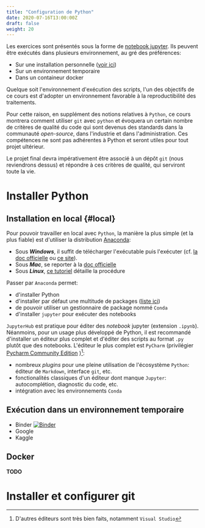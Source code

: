 ```yaml
---
title: "Configuration de Python"
date: 2020-07-16T13:00:00Z
draft: false
weight: 20
---
```


Les exercices sont présentés sous la
forme de [notebook jupyter](https://jupyter-notebook.readthedocs.io/en/stable/). Ils peuvent être exécutés
dans plusieurs environnement, au gré des préférences:

* Sur une installation personnelle ([voir ici](#local))
* Sur un environnement temporaire
* Dans un containeur docker

Quelque soit l'environnement d'exécution des scripts, l'un des objectifs
de ce cours est d'adopter un environnement favorable à la reproductibilité 
des traitements.

Pour cette raison, en supplément des notions relatives 
à `Python`, ce cours montrera comment utiliser `git` avec `python` et 
évoquera un
certain nombre de critères de qualité du code qui sont devenus
des standards dans la communauté *open-source*, dans l'industrie et dans
l'administration. Ces compétences ne sont pas adhérentes à Python et seront
utiles pour tout projet ultérieur.
 
Le projet final devra impérativement
être associé à un dépôt `git` (nous reviendrons dessus) et répondre à 
ces critères de qualité, qui serviront toute la vie.

# Installer Python

## Installation en local {#local}

Pour pouvoir travailler en local avec `Python`, la manière la plus simple (et la plus fiable) est d'utiliser
la distribution [Anaconda](https://docs.anaconda.com/anaconda/install/):

* Sous **_Windows_**, il suffit de télécharger l'exécutable puis
l'exécuter (cf. [la doc officielle](https://docs.anaconda.com/anaconda/install/windows/)
ou [ce site](https://mrmint.fr/installer-environnement-python-machine-learning-anaconda)). 
* Sous **_Mac_**, se reporter à la [doc officielle](https://docs.anaconda.com/anaconda/install/mac-os/)
* Sous **_Linux_**, [ce tutoriel](https://linuxize.com/post/how-to-install-anaconda-on-ubuntu-18-04/) détaille
la procédure

Passer par `Anaconda` permet:

* d'installer Python
* d'installer par défaut une multitude de packages
([liste ici](https://docs.anaconda.com/anaconda/packages/py3.6_win-64/))
* de pouvoir utiliser un gestionnaire de package nommé `Conda`
* d'installer `jupyter` pour exécuter des notebooks 

`JupyterHub` est pratique pour éditer des *notebook* jupyter (extension `.ipynb`). Néanmoins, pour un usage
plus développé de Python, il est recommandé d'installer un éditeur plus complet et d'éditer des 
scripts au format `.py` plutôt que des notebooks. L'éditeur le plus complet est 
`PyCharm` (privilégier [Pycharm Community Edition](https://www.jetbrains.com/pycharm/)
)[^1]: 

[^1]: D'autres éditeurs sont très bien faits, notamment `Visual Studio`

* nombreux *plugins* pour une pleine utilisation de l'écosystème `Python`: éditeur de `Markdown`, 
interface `git`, etc. 
* fonctionalités classiques d'un éditeur dont manque `Jupyter`: autocomplétion, diagnostic du code, etc.
* intégration avec les environnements `Conda`

## Exécution dans un environnement temporaire

* Binder [![Binder](https://mybinder.org/badge_logo.svg)](https://mybinder.org/v2/gh/linogaliana/python-datascientist/master)
* Google
* Kaggle

## Docker

**TODO**
 
# Installer et configurer git
